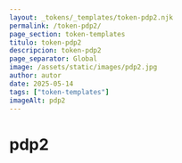```yaml
---
layout: _tokens/_templates/token-pdp2.njk
permalink: /token-pdp2/
page_section: token-templates
titulo: token-pdp2
descripcion: token-pdp2
page_separator: Global
image: /assets/static/images/pdp2.jpg
author: autor
date: 2025-05-14 
tags: ["token-templates"]
imageAlt: pdp2
---
```

# pdp2

